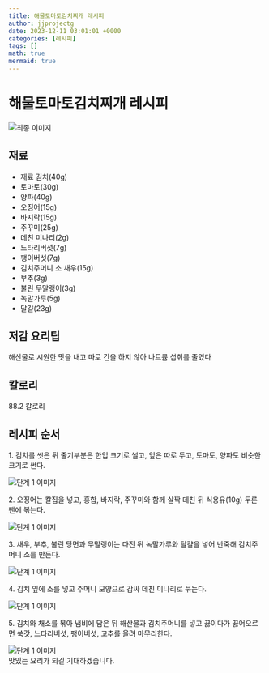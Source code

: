 ```yaml
---
title: 해물토마토김치찌개 레시피
author: jjprojectg
date: 2023-12-11 03:01:01 +0000
categories: [레시피]
tags: []
math: true
mermaid: true
---
```

<meta name="og:type" content="website"/>
<meta charset="UTF-8"/>
<div class="header">
  <h1>해물토마토김치찌개 레시피</h1>
</div>

<div class="container my-4">
  <div class="row">
    <div class="col-12 col-md-6">
      <div class="recipe-image">
        <img src="http://www.foodsafetykorea.go.kr/uploadimg/cook/10_00270_2.png" class="step-image" alt="최종 이미지"/>
      </div>
    </div>
    <div class="col-12 col-md-6">
      <div class="ingredients">
        <h2>재료</h2>
        <ul class="card">
          <li> 재료 김치(40g) </li>
          <li>  토마토(30g) </li>
          <li>  양파(40g) </li>
          <li>  오징어(15g) </li>
          <li> 바지락(15g) </li>
          <li>  주꾸미(25g) </li>
          <li>  데친 미나리(2g) </li>
          <li> 느타리버섯(7g) </li>
          <li>  팽이버섯(7g) </li>
          <li> 김치주머니 소 새우(15g) </li>
          <li>  부추(3g) </li>
          <li> 불린 무말랭이(3g) </li>
          <li>  녹말가루(5g) </li>
          <li>  달걀(23g) </li>
</ul>
      </div>
    </div>
    <div class="col-12 col-md-6">
      <div class="ingredients">
        <h2>저감 요리팁</h2>
        <div class="card"> 
          <p>
            해산물로 시원한 맛을 내고 따로 간을 하지 않아 나트륨 섭취를 줄였다
          </p>
        </div>
      </div>
      <div class="ingredients">
        <h2>칼로리</h2>
        <div class="card"> 
          <p>
            88.2 칼로리
          </p>
        </div>
      </div>
    </div>
  </div>

  <h2 class="my-4">레시피 순서</h2>
  <div class="card recipe-card">
    <div class="card-body recipe-step">
      <p class="card-text step-description">1. 김치를 씻은 뒤 줄기부분은 한입
크기로 썰고, 잎은 따로 두고,
토마토, 양파도 비슷한 크기로 썬다.</p>
      <img src="http://www.foodsafetykorea.go.kr/uploadimg/cook/20_00270_1.png" alt="단계 1 이미지" class="step-image"/>
    </div>
  </div>
  <div class="card recipe-card">
    <div class="card-body recipe-step">
      <p class="card-text step-description">2. 오징어는 칼집을 넣고, 홍합,
바지락, 주꾸미와 함께 살짝 데친 뒤
식용유(10g) 두른 팬에 볶는다.</p>
      <img src="http://www.foodsafetykorea.go.kr/uploadimg/cook/20_00270_2.png" alt="단계 1 이미지" class="step-image"/>
    </div>
  </div>
  <div class="card recipe-card">
    <div class="card-body recipe-step">
      <p class="card-text step-description">3. 새우, 부추, 불린 당면과 무말랭이는
다진 뒤 녹말가루와 달걀을 넣어
반죽해 김치주머니 소를 만든다.</p>
      <img src="http://www.foodsafetykorea.go.kr/uploadimg/cook/20_00270_3.png" alt="단계 1 이미지" class="step-image"/>
    </div>
  </div>
  <div class="card recipe-card">
    <div class="card-body recipe-step">
      <p class="card-text step-description">4. 김치 잎에 소를 넣고 주머니
모양으로 감싸 데친 미나리로
묶는다.</p>
      <img src="http://www.foodsafetykorea.go.kr/uploadimg/cook/20_00270_4.png" alt="단계 1 이미지" class="step-image"/>
    </div>
  </div>
  <div class="card recipe-card">
    <div class="card-body recipe-step">
      <p class="card-text step-description">5. 김치와 채소를 볶아 냄비에 담은 뒤
해산물과 김치주머니를 넣고
끓이다가 끓어오르면 쑥갓,
느타리버섯, 팽이버섯, 고추를 올려
마무리한다.</p>
      <img src="http://www.foodsafetykorea.go.kr/uploadimg/cook/20_00270_5.png" alt="단계 1 이미지" class="step-image"/>
    </div>
  </div>

</div>
맛있는 요리가 되길 기대하겠습니다.
